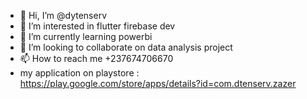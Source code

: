 - 👋 Hi, I’m @dytenserv
- 👀 I’m interested in flutter firebase dev
- 🌱 I’m currently learning powerbi 
- 💞️ I’m looking to collaborate on data analysis project 
- 📫 How to reach me +237674706670
- my application on playstore : https://play.google.com/store/apps/details?id=com.dtenserv.zazer 

<!---
dytenserv/dytenserv is a ✨ special ✨ repository because its `README.md` (this file) appears on your GitHub profile.
You can click the Preview link to take a look at your changes.
--->
